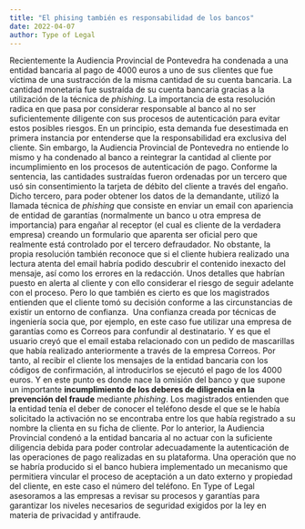 ```yaml
---
title: "El phising también es responsabilidad de los bancos"
date: 2022-04-07
author: Type of Legal
---
```


Recientemente la Audiencia Provincial de Pontevedra ha condenada a una entidad bancaria al pago de 4000 euros a uno de sus clientes que fue víctima de una sustracción de la misma cantidad de su cuenta bancaria. La cantidad monetaria fue sustraída de su cuenta bancaria gracias a la utilización de la técnica de _phishing_. La importancia de esta resolución radica en que pasa por considerar responsable al banco al no ser suficientemente diligente con sus procesos de autenticación para evitar estos posibles riesgos. En un principio, esta demanda fue desestimada en primera instancia por entenderse que la responsabilidad era exclusiva del cliente. Sin embargo, la Audiencia Provincial de Pontevedra no entiende lo mismo y ha condenado al banco a reintegrar la cantidad al cliente por incumplimiento en los procesos de autenticación de pago. Conforme la sentencia, las cantidades sustraídas fueron ordenadas por un tercero que usó sin consentimiento la tarjeta de débito del cliente a través del engaño. Dicho tercero, para poder obtener los datos de la demandante, utilizó la llamada técnica de _phishing_ que consiste en enviar un email con apariencia de entidad de garantías (normalmente un banco u otra empresa de importancia) para engañar al receptor (el cual es cliente de la verdadera empresa) creando un formulario que aparenta ser oficial pero que realmente está controlado por el tercero defraudador. No obstante, la propia resolución también reconoce que si el cliente hubiera realizado una lectura atenta del email habría podido descubrir el contenido inexacto del mensaje, así como los errores en la redacción. Unos detalles que habrían puesto en alerta al cliente y con ello considerar el riesgo de seguir adelante con el proceso. Pero lo que también es cierto es que los magistrados entienden que el cliente tomó su decisión conforme a las circunstancias de existir un entorno de confianza.  Una confianza creada por técnicas de ingeniería socia que, por ejemplo, en este caso fue utilizar una empresa de garantías como es Correos para confundir al destinatario. Y es que el usuario creyó que el email estaba relacionado con un pedido de mascarillas que había realizado anteriormente a través de la empresa Correos. Por tanto, al recibir el cliente los mensajes de la entidad bancaria con los códigos de confirmación, al introducirlos se ejecutó el pago de los 4000 euros. Y en este punto es donde nace la omisión del banco y que supone un importante **incumplimiento de los deberes de diligencia en la prevención del fraude** mediante _phishing_. Los magistrados entienden que la entidad tenía el deber de conocer el teléfono desde el que se le había solicitado la activación no se encontraba entre los que había registrado a su nombre la clienta en su ficha de cliente. Por lo anterior, la Audiencia Provincial condenó a la entidad bancaria al no actuar con la suficiente diligencia debida para poder controlar adecuadamente la autenticación de las operaciones de pago realizadas en su plataforma. Una operación que no se habría producido si el banco hubiera implementado un mecanismo que permitiera vincular el proceso de aceptación a un dato externo y propiedad del cliente, en este caso el número del teléfono. En Type of Legal asesoramos a las empresas a revisar su procesos y garantías para garantizar los niveles necesarios de seguridad exigidos por la ley en materia de privacidad y antifraude.
